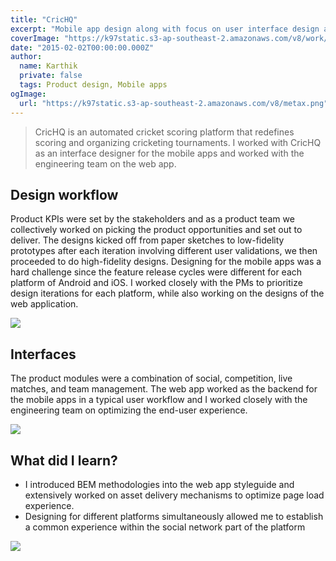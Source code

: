 ```yaml
---
title: "CricHQ"
excerpt: "Mobile app design along with focus on user interface design and development for web application"
coverImage: "https://k97static.s3-ap-southeast-2.amazonaws.com/v8/work/cover/crichq.png"
date: "2015-02-02T00:00:00.000Z"
author:
  name: Karthik
  private: false
  tags: Product design, Mobile apps
ogImage:
  url: "https://k97static.s3-ap-southeast-2.amazonaws.com/v8/metax.png"
---
```


> CricHQ is an automated cricket scoring platform that redefines scoring and organizing cricketing tournaments. I worked with CricHQ as an interface designer for the mobile apps and worked with the engineering team on the web app.

## Design workflow

Product KPIs were set by the stakeholders and as a product team we collectively worked on picking the product opportunities and set out to deliver. The designs kicked off from paper sketches to low-fidelity prototypes after each iteration involving different user validations, we then proceeded to do high-fidelity designs. Designing for the mobile apps was a hard challenge since the feature release cycles were different for each platform of Android and iOS. I worked closely with the PMs to prioritize design iterations for each platform, while also working on the designs of the web application.

![](https://k97static.s3-ap-southeast-2.amazonaws.com/v8/work/crichq/mobile.png)

## Interfaces

The product modules were a combination of social, competition, live matches, and team management. The web app worked as the backend for the mobile apps in a typical user workflow and I worked closely with the engineering team on optimizing the end-user experience.

![](https://k97static.s3-ap-southeast-2.amazonaws.com/v8/work/crichq/chq-app1.png)

## What did I learn?

- I introduced BEM methodologies into the web app styleguide and extensively worked on asset delivery mechanisms to optimize page load experience.
- Designing for different platforms simultaneously allowed me to establish a common experience within the social network part of the platform

![](https://k97static.s3-ap-southeast-2.amazonaws.com/v8/work/crichq/chq-prototypes.png)
